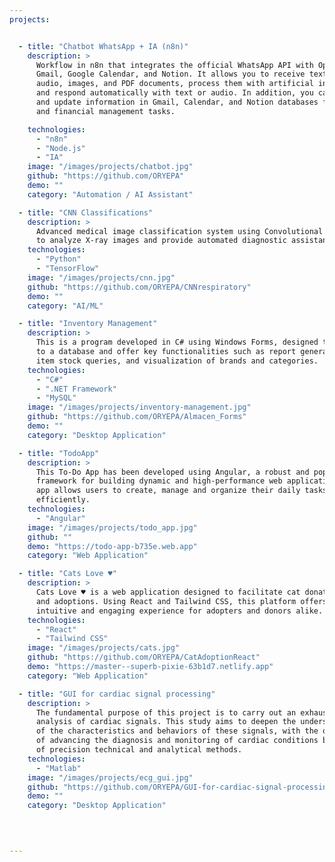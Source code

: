 ```yaml
---
projects:


  - title: "Chatbot WhatsApp + IA (n8n)"
    description: >
      Workflow in n8n that integrates the official WhatsApp API with OpenAI, 
      Gmail, Google Calendar, and Notion. It allows you to receive text messages,
      audio, images, and PDF documents, process them with artificial intelligence, 
      and respond automatically with text or audio. In addition, you can view 
      and update information in Gmail, Calendar, and Notion databases for productivity 
      and financial management tasks.

    technologies:
      - "n8n"
      - "Node.js"
      - "IA"
    image: "/images/projects/chatbot.jpg"
    github: "https://github.com/ORYEPA"   
    demo: ""
    category: "Automation / AI Assistant"

  - title: "CNN Classifications"
    description: >
      Advanced medical image classification system using Convolutional Neural Networks
      to analyze X-ray images and provide automated diagnostic assistance.
    technologies:
      - "Python"
      - "TensorFlow"
    image: "/images/projects/cnn.jpg"
    github: "https://github.com/ORYEPA/CNNrespiratory"
    demo: ""
    category: "AI/ML"

  - title: "Inventory Management"
    description: >
      This is a program developed in C# using Windows Forms, designed to connect
      to a database and offer key functionalities such as report generation,
      item stock queries, and visualization of brands and categories.
    technologies:
      - "C#"
      - ".NET Framework"
      - "MySQL"
    image: "/images/projects/inventory-management.jpg"
    github: "https://github.com/ORYEPA/Almacen_Forms"
    demo: ""
    category: "Desktop Application"

  - title: "TodoApp"
    description: >
      This To-Do App has been developed using Angular, a robust and popular
      framework for building dynamic and high-performance web applications. The
      app allows users to create, manage and organize their daily tasks
      efficiently.
    technologies:
      - "Angular"
    image: "/images/projects/todo_app.jpg"
    github: ""
    demo: "https://todo-app-b735e.web.app"
    category: "Web Application"

  - title: "Cats Love ♥"
    description: >
      Cats Love ♥ is a web application designed to facilitate cat donations
      and adoptions. Using React and Tailwind CSS, this platform offers an
      intuitive and engaging experience for adopters and donors alike.
    technologies:
      - "React"
      - "Tailwind CSS"
    image: "/images/projects/cats.jpg"
    github: "https://github.com/ORYEPA/CatAdoptionReact"
    demo: "https://master--superb-pixie-63b1d7.netlify.app"
    category: "Web Application"

  - title: "GUI for cardiac signal processing"
    description: >
      The fundamental purpose of this project is to carry out an exhaustive
      analysis of cardiac signals. This study aims to deepen the understanding
      of the characteristics and behaviors of these signals, with the objective
      of advancing the diagnosis and monitoring of cardiac conditions by means
      of precision technical and analytical methods.
    technologies:
      - "Matlab"
    image: "/images/projects/ecg_gui.jpg"
    github: "https://github.com/ORYEPA/GUI-for-cardiac-signal-processing/tree/main"
    demo: ""
    category: "Desktop Application"


  
  
---
```


